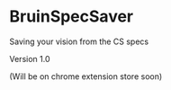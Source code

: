 # BruinSpecSaver
Saving your vision from the CS specs

Version 1.0

(Will be on chrome extension store soon)
